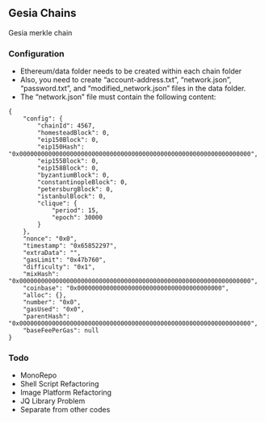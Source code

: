 ## Gesia Chains
Gesia merkle chain

### Configuration
 - Ethereum/data folder needs to be created within each chain folder
 - Also, you need to create “account-address.txt”, “network.json”, “password.txt”, and “modified_network.json” files in the data folder.
 - The “network.json” file must contain the following content:
```
{
    "config": {
        "chainId": 4567,
        "homesteadBlock": 0,
        "eip150Block": 0,
        "eip150Hash": "0x0000000000000000000000000000000000000000000000000000000000000000",
        "eip155Block": 0,
        "eip158Block": 0,
        "byzantiumBlock": 0,
        "constantinopleBlock": 0,
        "petersburgBlock": 0,
        "istanbulBlock": 0,
        "clique": {
            "period": 15,
            "epoch": 30000
        }
    },
    "nonce": "0x0",
    "timestamp": "0x65852297",
    "extraData": "",
    "gasLimit": "0x47b760",
    "difficulty": "0x1",
    "mixHash": "0x0000000000000000000000000000000000000000000000000000000000000000",
    "coinbase": "0x0000000000000000000000000000000000000000",
    "alloc": {},
    "number": "0x0",
    "gasUsed": "0x0",
    "parentHash": "0x0000000000000000000000000000000000000000000000000000000000000000",
    "baseFeePerGas": null
}
```

### Todo
 - MonoRepo
 - Shell Script Refactoring
 - Image Platform Refactoring
 - JQ Library Problem
 - Separate from other codes
